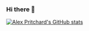 ### Hi there 👋

[![Alex Pritchard's GitHub stats](https://github-readme-stats.vercel.app/api?username=alextpritchard&count_private=true&show_icons=true&theme=vue-dark)](https://github.com/anuraghazra/github-readme-stats) 


<!--
**alextpritchard/alextpritchard** is a ✨ _special_ ✨ repository because its `README.md` (this file) appears on your GitHub profile.

Here are some ideas to get you started:

- 🔭 I’m currently working on ...
- 🌱 I’m currently learning ...
- 👯 I’m looking to collaborate on ...
- 🤔 I’m looking for help with ...
- 💬 Ask me about ...
- 📫 How to reach me: ...
- 😄 Pronouns: ...
- ⚡ Fun fact: ...
-->
